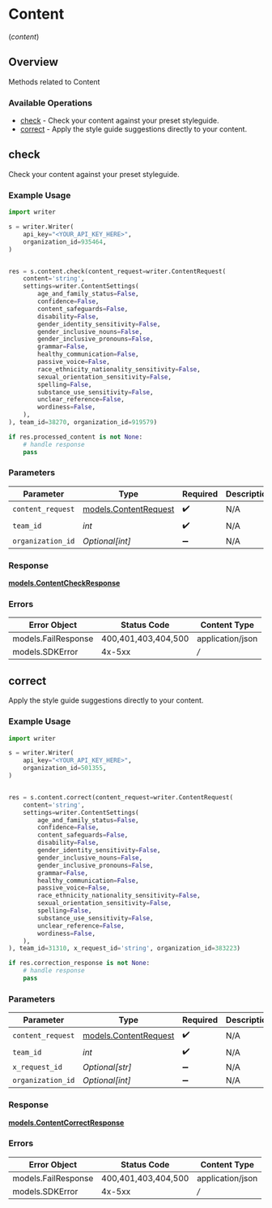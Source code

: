 # Content
(*content*)

## Overview

Methods related to Content

### Available Operations

* [check](#check) - Check your content against your preset styleguide.
* [correct](#correct) - Apply the style guide suggestions directly to your content.

## check

Check your content against your preset styleguide.

### Example Usage

```python
import writer

s = writer.Writer(
    api_key="<YOUR_API_KEY_HERE>",
    organization_id=935464,
)


res = s.content.check(content_request=writer.ContentRequest(
    content='string',
    settings=writer.ContentSettings(
        age_and_family_status=False,
        confidence=False,
        content_safeguards=False,
        disability=False,
        gender_identity_sensitivity=False,
        gender_inclusive_nouns=False,
        gender_inclusive_pronouns=False,
        grammar=False,
        healthy_communication=False,
        passive_voice=False,
        race_ethnicity_nationality_sensitivity=False,
        sexual_orientation_sensitivity=False,
        spelling=False,
        substance_use_sensitivity=False,
        unclear_reference=False,
        wordiness=False,
    ),
), team_id=38270, organization_id=919579)

if res.processed_content is not None:
    # handle response
    pass
```

### Parameters

| Parameter                                               | Type                                                    | Required                                                | Description                                             |
| ------------------------------------------------------- | ------------------------------------------------------- | ------------------------------------------------------- | ------------------------------------------------------- |
| `content_request`                                       | [models.ContentRequest](../../models/contentrequest.md) | :heavy_check_mark:                                      | N/A                                                     |
| `team_id`                                               | *int*                                                   | :heavy_check_mark:                                      | N/A                                                     |
| `organization_id`                                       | *Optional[int]*                                         | :heavy_minus_sign:                                      | N/A                                                     |


### Response

**[models.ContentCheckResponse](../../models/contentcheckresponse.md)**
### Errors

| Error Object        | Status Code         | Content Type        |
| ------------------- | ------------------- | ------------------- |
| models.FailResponse | 400,401,403,404,500 | application/json    |
| models.SDKError     | 4x-5xx              | */*                 |

## correct

Apply the style guide suggestions directly to your content.

### Example Usage

```python
import writer

s = writer.Writer(
    api_key="<YOUR_API_KEY_HERE>",
    organization_id=501355,
)


res = s.content.correct(content_request=writer.ContentRequest(
    content='string',
    settings=writer.ContentSettings(
        age_and_family_status=False,
        confidence=False,
        content_safeguards=False,
        disability=False,
        gender_identity_sensitivity=False,
        gender_inclusive_nouns=False,
        gender_inclusive_pronouns=False,
        grammar=False,
        healthy_communication=False,
        passive_voice=False,
        race_ethnicity_nationality_sensitivity=False,
        sexual_orientation_sensitivity=False,
        spelling=False,
        substance_use_sensitivity=False,
        unclear_reference=False,
        wordiness=False,
    ),
), team_id=31310, x_request_id='string', organization_id=383223)

if res.correction_response is not None:
    # handle response
    pass
```

### Parameters

| Parameter                                               | Type                                                    | Required                                                | Description                                             |
| ------------------------------------------------------- | ------------------------------------------------------- | ------------------------------------------------------- | ------------------------------------------------------- |
| `content_request`                                       | [models.ContentRequest](../../models/contentrequest.md) | :heavy_check_mark:                                      | N/A                                                     |
| `team_id`                                               | *int*                                                   | :heavy_check_mark:                                      | N/A                                                     |
| `x_request_id`                                          | *Optional[str]*                                         | :heavy_minus_sign:                                      | N/A                                                     |
| `organization_id`                                       | *Optional[int]*                                         | :heavy_minus_sign:                                      | N/A                                                     |


### Response

**[models.ContentCorrectResponse](../../models/contentcorrectresponse.md)**
### Errors

| Error Object        | Status Code         | Content Type        |
| ------------------- | ------------------- | ------------------- |
| models.FailResponse | 400,401,403,404,500 | application/json    |
| models.SDKError     | 4x-5xx              | */*                 |
